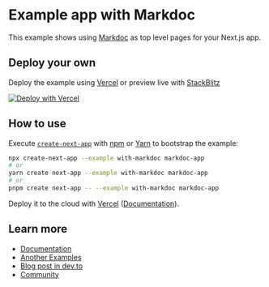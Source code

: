 # Example app with Markdoc

This example shows using [Markdoc](https://github.com/markdoc/markdoc) as top level pages for your Next.js app.

## Deploy your own

Deploy the example using [Vercel](https://vercel.com?utm_source=github&utm_medium=readme&utm_campaign=next-example) or preview live with [StackBlitz](https://stackblitz.com/github/vercel/next.js/tree/canary/examples/with-markdoc)

[![Deploy with Vercel](https://vercel.com/button)](https://vercel.com/new/git/external?repository-url=https://github.com/vercel/next.js/tree/canary/examples/with-markdoc&project-name=markdoc&repository-name=markdoc)

## How to use

Execute [`create-next-app`](https://github.com/vercel/next.js/tree/canary/packages/create-next-app) with [npm](https://docs.npmjs.com/cli/init) or [Yarn](https://yarnpkg.com/lang/en/docs/cli/create/) to bootstrap the example:

```bash
npx create-next-app --example with-markdoc markdoc-app
# or
yarn create next-app --example with-markdoc markdoc-app
# or
pnpm create next-app -- --example with-markdoc markdoc-app
```

Deploy it to the cloud with [Vercel](https://vercel.com/new?utm_source=github&utm_medium=readme&utm_campaign=next-example) ([Documentation](https://nextjs.org/docs/deployment)).

## Learn more

- [Documentation](https://markdoc.io/docs/getting-started)
- [Another Examples](https://github.com/markdoc/docs/tree/main/examples)
- [Blog post in dev.to](https://dev.to/stripe/getting-started-with-markdoc-in-nextjs-ioj)
- [Community](https://github.com/markdoc/markdoc/discussions)
